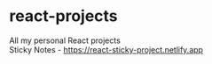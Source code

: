 # react-projects
All my personal React projects  
Sticky Notes - https://react-sticky-project.netlify.app  
